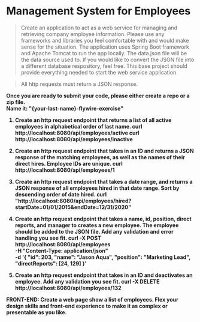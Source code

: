# Management System for Employees

> Create an application to act as a web service for managing and retrieving company employee information. Please use any frameworks and libraries you feel comfortable with and would make sense for the situation. The application uses Spring Boot framework and Apache Tomcat to run the app locally. The data.json file will be the data source used to. If you would like to convert the JSON file into a different database respository, feel free. This base project should provide everything needed to start the web service application.

> All http requests must return a JSON response.

<b>Once you are ready to submit your code, please either create a repo or a zip file.<br/>Name it: "{your-last-name}-flywire-exercise"<b>
 
 1. Create an http request endpoint that returns a list of all active employees in alphabetical order of last name.
 curl http://localhost:8080/api/employees/active
 curl http://localhost:8080/api/employees/inactive
 
 2. Create an http request endpoint that takes in an ID and returns a JSON response of the matching employees, as well as the names of their direct hires. Employee IDs are unique.
 curl http://localhost:8080/api/employees/1
 
 3. Create an http request endpoint that takes a date range, and returns a JSON response of all employees hired in that date range. Sort by descending order of date hired.
 curl "http://localhost:8080/api/employees/hired?startDate=01/01/2015&endDate=12/31/2020"
 
 4. Create an http request endpoint that takes a name, id, position, direct reports, and manager to creates a new employee. The employee should be added to the JSON file. Add any validation and error handling you see fit.
 curl -X POST http://localhost:8080/api/employees \
-H "Content-Type: application/json" \
-d '{
  "id": 203,
  "name": "Jason Aqua",
  "position": "Marketing Lead",
  "directReports": [24, 129]
}'
 
 5. Create an http request endpoint that takes in an ID and deactivates an employee. Add any validation you see fit.
 curl -X DELETE http://localhost:8080/api/employees/132

 FRONT-END: Create a web page show a list of employees. Flex your design skills and front-end experience to make it as complex or presentable as you like.

